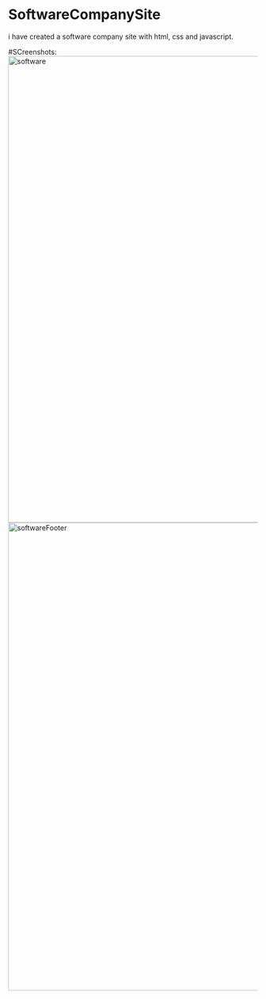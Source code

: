# SoftwareCompanySite
i have created a software company site with html, css and javascript.

#SCreenshots:
<img width="943" alt="software" src="https://user-images.githubusercontent.com/109791371/200818304-73d47381-acaf-41e4-bf51-11ef056434ac.PNG">
<img width="946" alt="softwareFooter" src="https://user-images.githubusercontent.com/109791371/200818683-47f2cdf3-34d6-4612-8e4d-be418d45bc60.PNG">
